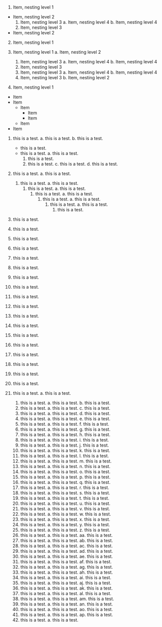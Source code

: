 1. Item, nesting level 1
  * Item, nesting level 2
    1. Item, nesting level 3
      a. Item, nesting level 4
      b. Item, nesting level 4
    2. Item, nesting level 3
  * Item, nesting level 2
2. Item, nesting level 1



1. Item, nesting level 1
  a. Item, nesting level 2
    1. Item, nesting level 3
      a. Item, nesting level 4
      b. Item, nesting level 4
    2. Item, nesting level 3
    3. Item, nesting level 3
      a. Item, nesting level 4
      b. Item, nesting level 4
    4. Item, nesting level 3
  b. Item, nesting level 2
2. Item, nesting level 1

* Item 
* Item 
  * Item 
    * Item 
    * Item 
  * Item 
* Item 

1. this is a test.
  a. this is a test.
  b. this is a test.
    * this is a test.
    * this is a test.
      a. this is a test.
        1. this is a test.
        2. this is a test.
  c. this is a test.
  d. this is a test.

1. this is a test.
  a. this is a test.
    1. this is a test.
      a. this is a test.
        1. this is a test.
          a. this is a test.
            1. this is a test.
              a. this is a test.
                1. this is a test.
                  a. this is a test.
                    1. this is a test.
                      a. this is a test.
                        1. this is a test.



1. this is a test.
2. this is a test.
3. this is a test.
4. this is a test.
5. this is a test.
6. this is a test.
7. this is a test.
8. this is a test.
9. this is a test.
10. this is a test.
11. this is a test.
12. this is a test.
13. this is a test.
14. this is a test.
15. this is a test.
16. this is a test.
17. this is a test.
18. this is a test.


1. this is a test.
  a. this is a test.
    1. this is a test.
      a. this is a test.
  b. this is a test.
    1. this is a test.
      a. this is a test.
  c. this is a test.
    1. this is a test.
      a. this is a test.
  d. this is a test.
    1. this is a test.
      a. this is a test.
  e. this is a test.
    1. this is a test.
      a. this is a test.
  f. this is a test.
    1. this is a test.
      a. this is a test.
  g. this is a test.
    1. this is a test.
      a. this is a test.
  h. this is a test.
    1. this is a test.
      a. this is a test.
  i. this is a test.
    1. this is a test.
      a. this is a test.
  j. this is a test.
    1. this is a test.
      a. this is a test.
  k. this is a test.
    1. this is a test.
      a. this is a test.
  l. this is a test.
    1. this is a test.
      a. this is a test.
  m. this is a test.
    1. this is a test.
      a. this is a test.
  n. this is a test.
    1. this is a test.
      a. this is a test.
  o. this is a test.
    1. this is a test.
      a. this is a test.
  p. this is a test.
    1. this is a test.
      a. this is a test.
  q. this is a test.
    1. this is a test.
      a. this is a test.
  r. this is a test.
    1. this is a test.
      a. this is a test.
  s. this is a test.
    1. this is a test.
      a. this is a test.
  t. this is a test.
    1. this is a test.
      a. this is a test.
  u. this is a test.
    1. this is a test.
      a. this is a test.
  v. this is a test.
    1. this is a test.
      a. this is a test.
  w. this is a test.
    1. this is a test.
      a. this is a test.
  x. this is a test.
    1. this is a test.
      a. this is a test.
  y. this is a test.
    1. this is a test.
      a. this is a test.
  z. this is a test.
    1. this is a test.
      a. this is a test.
  aa. this is a test.
    1. this is a test.
      a. this is a test.
  ab. this is a test.
    1. this is a test.
      a. this is a test.
  ac. this is a test.
    1. this is a test.
      a. this is a test.
  ad. this is a test.
    1. this is a test.
      a. this is a test.
  ae. this is a test.
    1. this is a test.
      a. this is a test.
  af. this is a test.
    1. this is a test.
      a. this is a test.
  ag. this is a test.
    1. this is a test.
      a. this is a test.
  ah. this is a test.
    1. this is a test.
      a. this is a test.
  ai. this is a test.
    1. this is a test.
      a. this is a test.
  aj. this is a test.
    1. this is a test.
      a. this is a test.
  ak. this is a test.
    1. this is a test.
      a. this is a test.
  al. this is a test.
    1. this is a test.
      a. this is a test.
  am. this is a test.
    1. this is a test.
      a. this is a test.
  an. this is a test.
    1. this is a test.
      a. this is a test.
  ao. this is a test.
    1. this is a test.
      a. this is a test.
  ap. this is a test.
    1. this is a test.
      a. this is a test.
